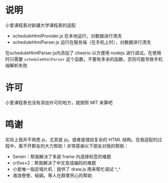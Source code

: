 # 说明

小爱课程表对新疆大学课程表的适配

- scheduleHtmlProvider.js 在本地运行，对数据进行清洗
- scheduleHtmlParser.js 运行在服务端（在手机上时），对数据进行清洗

在scheduleHtmlParser.js内添加了 cheerio 以方便用 nodejs 进行调试。在使用时只需要 `scheduleHtmlParser` 这个函数，不要有多余的函数，否则可能导致手机端解析失败

# 许可

小爱课程表也没有添加许可的地方，就按照 MIT 来算吧

# 鸣谢

实际上我并不熟悉 js，尤其是 jq，或者是错综复杂的 HTML 结构。在我适配的过程中，离不开群友的大力帮助！非常感谢以下朋友对我的帮助：

- Serein：帮我解决了多层 frame 内选择标签的难题
- cr0ss×2：帮我解决了中文变成编码的难题
- 小爱唯一指定唱片机：提供了 draw.js 用来帮忙调试 ^_^
- 海浪卷卷、础砜。等人在群里热心的帮助
